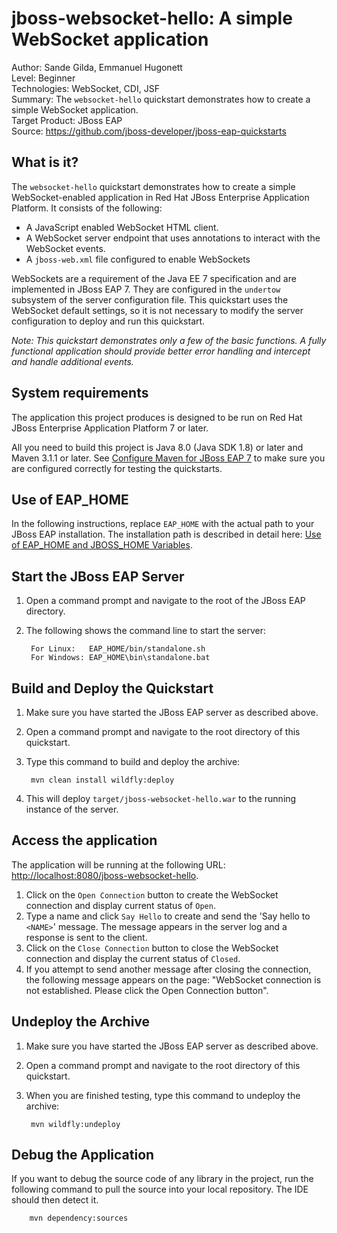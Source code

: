 jboss-websocket-hello: A simple WebSocket application
========================
Author: Sande Gilda, Emmanuel Hugonett   
Level: Beginner  
Technologies: WebSocket, CDI, JSF  
Summary: The `websocket-hello` quickstart demonstrates how to create a simple WebSocket application.  
Target Product: JBoss EAP  
Source: <https://github.com/jboss-developer/jboss-eap-quickstarts>  

What is it?
-----------

The `websocket-hello` quickstart demonstrates how to create a simple WebSocket-enabled application in Red Hat JBoss Enterprise Application Platform. It consists of the following:

* A JavaScript enabled WebSocket HTML client.
* A WebSocket server endpoint that uses annotations to interact with the WebSocket events.
* A `jboss-web.xml` file configured to enable WebSockets

WebSockets are a requirement of the Java EE 7 specification and are implemented in JBoss EAP 7. They are configured in the `undertow` subsystem of the server configuration file. This quickstart uses the WebSocket default settings, so it is not necessary to modify the server configuration to deploy and run this quickstart. 

_Note: This quickstart demonstrates only a few of the basic functions. A fully functional application should provide better error handling and intercept and handle additional events._

System requirements
-------------------

The application this project produces is designed to be run on Red Hat JBoss Enterprise Application Platform 7 or later. 

All you need to build this project is Java 8.0 (Java SDK 1.8) or later and Maven 3.1.1 or later. See [Configure Maven for JBoss EAP 7](https://github.com/jboss-developer/jboss-developer-shared-resources/blob/master/guides/CONFIGURE_MAVEN_JBOSS_EAP7.md#configure-maven-to-build-and-deploy-the-quickstarts) to make sure you are configured correctly for testing the quickstarts.


Use of EAP_HOME
---------------

In the following instructions, replace `EAP_HOME` with the actual path to your JBoss EAP installation. The installation path is described in detail here: [Use of EAP_HOME and JBOSS_HOME Variables](https://github.com/jboss-developer/jboss-developer-shared-resources/blob/master/guides/USE_OF_EAP_HOME.md#use-of-eap_home-and-jboss_home-variables).



Start the JBoss EAP Server
-------------------------

1. Open a command prompt and navigate to the root of the JBoss EAP directory.
2. The following shows the command line to start the server:

        For Linux:   EAP_HOME/bin/standalone.sh
        For Windows: EAP_HOME\bin\standalone.bat

 
Build and Deploy the Quickstart
-------------------------

1. Make sure you have started the JBoss EAP server as described above.
2. Open a command prompt and navigate to the root directory of this quickstart.
3. Type this command to build and deploy the archive:

        mvn clean install wildfly:deploy

4. This will deploy `target/jboss-websocket-hello.war` to the running instance of the server.


Access the application 
---------------------

The application will be running at the following URL: <http://localhost:8080/jboss-websocket-hello>. 

1. Click on the `Open Connection` button to create the WebSocket connection and display current status of `Open`.
2. Type a name and click `Say Hello` to create and send the 'Say hello to `<NAME>`' message. The message appears in the server log and a response is sent to the client.
3. Click on the `Close Connection` button to close the WebSocket connection and display the current status of `Closed`.
4. If you attempt to send another message after closing the connection, the following message appears on the page: "WebSocket connection is not established. Please click the Open Connection button".


Undeploy the Archive
--------------------

1. Make sure you have started the JBoss EAP server as described above.
2. Open a command prompt and navigate to the root directory of this quickstart.
3. When you are finished testing, type this command to undeploy the archive:

        mvn wildfly:undeploy


Debug the Application
------------------------------------

If you want to debug the source code of any library in the project, run the following command to pull the source into your local repository. The IDE should then detect it.

        mvn dependency:sources

  
